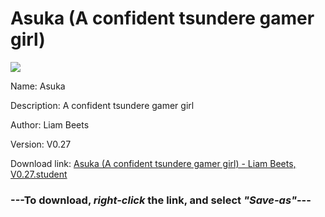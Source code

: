 # Asuka (A confident tsundere gamer girl)

<img src = "https://raw.githubusercontent.com/Arbiter1223/Koukou-Gurashi-Custom-Students/master/Students/Files/Asuka%20(A%20confident%20tsundere%20gamer%20girl).png">

Name: Asuka

Description: A confident tsundere gamer girl

Author: Liam Beets

Version: V0.27

Download link: <a href="https://raw.githubusercontent.com/Arbiter1223/Koukou-Gurashi-Custom-Students/master/Students/Files/Asuka%20(A%20confident%20tsundere%20gamer%20girl)%20-%20Liam%20Beets%2C%20V0.27.student">Asuka (A confident tsundere gamer girl) - Liam Beets, V0.27.student</a>

### ---**To download, _right-click_ the link, and select _"Save-as"_**---

